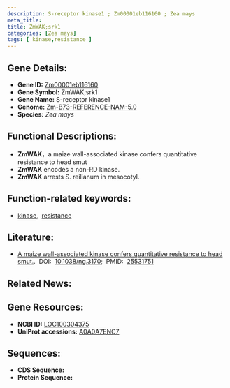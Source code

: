 ```yaml
---
description: S-receptor kinase1 ; Zm00001eb116160 ; Zea mays
meta_title:
title: ZmWAK;srk1
categories: [Zea mays]
tags: [ kinase,resistance ]
---
```


## Gene Details:
- **Gene ID:**	[Zm00001eb116160](https://www.maizegdb.org/gene_center/gene/Zm00001eb116160)
- **Gene Symbol:** ZmWAK;srk1
- **Gene Name:** S-receptor kinase1
- **Genome:** [Zm-B73-REFERENCE-NAM-5.0](https://www.maizegdb.org/genome/assembly/Zm-B73-REFERENCE-NAM-5.0)
- **Species:** *Zea mays*

## Functional Descriptions:
   - **ZmWAK**，a maize wall-associated kinase confers quantitative resistance to head smut
   - **ZmWAK** encodes a non-RD kinase.
   - **ZmWAK** arrests S. reilianum in mesocotyl.

## Function-related keywords:
- [kinase](/tags/kinase/),&nbsp;&nbsp;[resistance](/tags/resistance/)

## Literature:
   - [A maize wall-associated kinase confers quantitative resistance to head smut.]( https://www.nature.com/articles/ng.3170).&nbsp;&nbsp;DOI:&nbsp;&nbsp;[10.1038/ng.3170](https://www.nature.com/articles/ng.3170);&nbsp;&nbsp;PMID:&nbsp;&nbsp;[25531751](https://pubmed.ncbi.nlm.nih.gov/25531751/)

## Related News:

## Gene Resources:
- **NCBI ID:**  [LOC100304375](https://www.ncbi.nlm.nih.gov/gene/?term=LOC100304375)
- **UniProt accessions:** [A0A0A7ENC7](https://www.uniprot.org/uniprotkb/A0A0A7ENC7/entry)



## Sequences:
- **CDS Sequence:**
- **Protein Sequence:**
